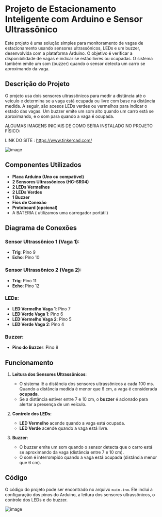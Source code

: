 # Projeto de Estacionamento Inteligente com Arduino e Sensor Ultrassônico

Este projeto é uma solução simples para monitoramento de vagas de estacionamento usando sensores ultrassônicos, LEDs e um buzzer, desenvolvida com a plataforma Arduino. O objetivo é verificar a disponibilidade de vagas e indicar se estão livres ou ocupadas. O sistema também emite um som (buzzer) quando o sensor detecta um carro se aproximando da vaga.

## Descrição do Projeto

O projeto usa dois sensores ultrassônicos para medir a distância até o veículo e determina se a vaga está ocupada ou livre com base na distância medida. A seguir, são acesos LEDs verdes ou vermelhos para indicar o estado das vagas. Um buzzer emite um som alto quando um carro está se aproximando, e o som para quando a vaga é ocupada.


ALGUMAS IMAGENS INICIAIS DE COMO SERIA INSTALADO NO PROJETO FÍSICO:

LINK DO SITE : https://www.tinkercad.com/

![image](https://github.com/user-attachments/assets/5ceb8d08-1b88-4dfb-ba77-bf7133cff024)



## Componentes Utilizados

- **Placa Arduino (Uno ou compatível)**
- **2 Sensores Ultrassônicos (HC-SR04)**
- **2 LEDs Vermelhos**
- **2 LEDs Verdes**
- **1 Buzzer**
- **Fios de Conexão**
- **Protoboard (opcional)**
- A BATERIA ( utilizamos uma carregador portátil) 

## Diagrama de Conexões

### Sensor Ultrassônico 1 (Vaga 1):
- **Trig**: Pino 9
- **Echo**: Pino 10

### Sensor Ultrassônico 2 (Vaga 2):
- **Trig**: Pino 11
- **Echo**: Pino 12

### LEDs:
- **LED Vermelho Vaga 1**: Pino 7
- **LED Verde Vaga 1**: Pino 6
- **LED Vermelho Vaga 2**: Pino 5
- **LED Verde Vaga 2**: Pino 4

### Buzzer:
- **Pino do Buzzer**: Pino 8

## Funcionamento

1. **Leitura dos Sensores Ultrassônicos**:
   - O sistema lê a distância dos sensores ultrassônicos a cada 100 ms. Quando a distância medida é menor que 6 cm, a vaga é considerada **ocupada**.
   - Se a distância estiver entre 7 e 10 cm, o **buzzer** é acionado para alertar a presença de um veículo.

2. **Controle dos LEDs**:
   - **LED Vermelho** acende quando a vaga está ocupada.
   - **LED Verde** acende quando a vaga está livre.

3. **Buzzer**:
   - O buzzer emite um som quando o sensor detecta que o carro está se aproximando da vaga (distância entre 7 e 10 cm).
   - O som é interrompido quando a vaga está ocupada (distância menor que 6 cm).

## Código

O código do projeto pode ser encontrado no arquivo `main.ino`. Ele inclui a configuração dos pinos do Arduino, a leitura dos sensores ultrassônicos, o controle dos LEDs e do buzzer.



![image](https://github.com/user-attachments/assets/eadecf53-7a28-4c02-9926-21222ac6f333)

